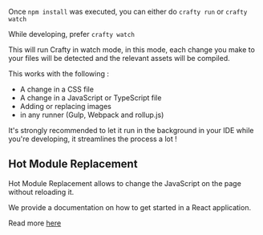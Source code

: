 Once `npm install` was executed, you can either do `crafty run` or `crafty
watch`

While developing, prefer `crafty watch`

This will run Crafty in watch mode, in this mode, each change you make to your
files will be detected and the relevant assets will be compiled.

This works with the following :

* A change in a CSS file
* A change in a JavaScript or TypeScript file
* Adding or replacing images
* in any runner (Gulp, Webpack and rollup.js)

It's strongly recommended to let it run in the background in your IDE while
you're developing, it streamlines the process a lot !

## Hot Module Replacement

Hot Module Replacement allows to change the JavaScript on the page without
reloading it.

We provide a documentation on how to get started in a React application.

Read more [here](05_Packages/05_crafty-preset-react.md)
